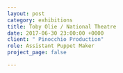 ```yaml
---
layout: post
category: exhibitions
title: Toby Olie / National Theatre
date: 2017-06-30 23:00:00 +0000
client: " Pinocchio Production"
role: Assistant Puppet Maker
project_page: false

---
```

